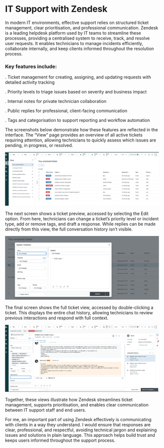 # IT Support with Zendesk

In modern IT environments, effective support relies on structured ticket management, clear prioritisation, and professional communication. Zendesk is a leading helpdesk platform used by IT teams to streamline these processes, providing a centralised system to receive, track, and resolve user requests. It enables technicians to manage incidents efficiently, collaborate internally, and keep clients informed throughout the resolution process.

### Key features include:

. Ticket management for creating, assigning, and updating requests with detailed activity tracking

. Priority levels to triage issues based on severity and business impact

. Internal notes for private technician collaboration

. Public replies for professional, client-facing communication

. Tags and categorisation to support reporting and workflow automation

The screenshots below demonstrate how these features are reflected in the interface. The “View” page provides an overview of all active tickets requiring attention, allowing technicians to quickly assess which issues are pending, in progress, or resolved.

![](Overview.png)

The next screen shows a ticket preview, accessed by selecting the Edit option. From here, technicians can change a ticket’s priority level or incident type, add or remove tags, and draft a response. While replies can be made directly from this view, the full conversation history isn’t visible.

![](QuickGlance.png)

The final screen shows the full ticket view, accessed by double-clicking a ticket. This displays the entire chat history, allowing technicians to review previous interactions and respond with full context.

![](Ticket.png)

Together, these views illustrate how Zendesk streamlines ticket management, supports prioritisation, and enables clear communication between IT support staff and end users.

For me, an important part of using Zendesk effectively is communicating with clients in a way they understand. I would ensure that responses are clear, professional, and respectful, avoiding technical jargon and explaining issues and solutions in plain language. This approach helps build trust and keeps users informed throughout the support process.
